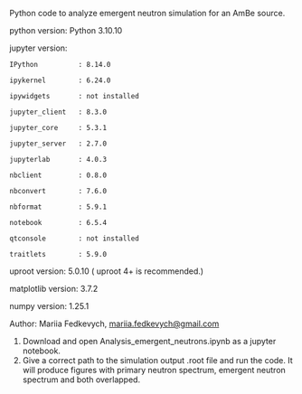 Python code to analyze emergent neutron simulation for an AmBe source. 

python version: Python 3.10.10

jupyter version:

    IPython          : 8.14.0
    
    ipykernel        : 6.24.0
    
    ipywidgets       : not installed
    
    jupyter_client   : 8.3.0
    
    jupyter_core     : 5.3.1
    
    jupyter_server   : 2.7.0
    
    jupyterlab       : 4.0.3
    
    nbclient         : 0.8.0
    
    nbconvert        : 7.6.0
    
    nbformat         : 5.9.1
    
    notebook         : 6.5.4
    
    qtconsole        : not installed
    
    traitlets        : 5.9.0
    
uproot version:  5.0.10 ( uproot 4+ is recommended.)

matplotlib version:  3.7.2

numpy version:  1.25.1

Author: Mariia Fedkevych, mariia.fedkevych@gmail.com

1. Download and open Analysis_emergent_neutrons.ipynb as a jupyter notebook.
2. Give a correct path to the simulation output .root file and run the code. 
It will produce figures with primary neutron spectrum, emergent neutron spectrum and both overlapped.
